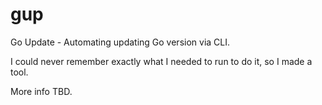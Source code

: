 # gup

Go Update - Automating updating Go version via CLI.

I could never remember exactly what I needed to run to do it, so I made a tool.

More info TBD.
